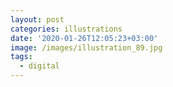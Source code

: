 ```yaml
---
layout: post
categories: illustrations
date: '2020-01-26T12:05:23+03:00'
image: /images/illustration_89.jpg
tags:
  - digital
---
```

